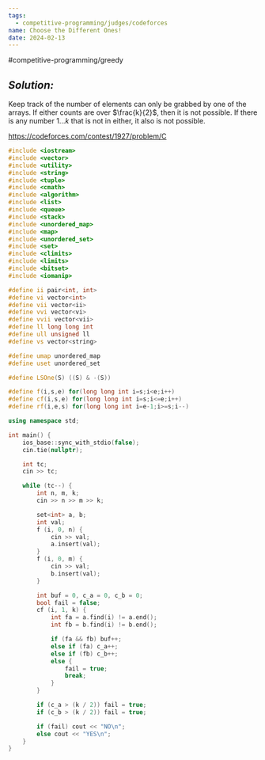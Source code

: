 ```yaml
---
tags:
  - competitive-programming/judges/codeforces
name: Choose the Different Ones!
date: 2024-02-13
---
```

#competitive-programming/greedy 
## _Solution:_
Keep track of the number of elements can only be grabbed by one of the arrays. If either counts are over $\frac{k}{2}$, then it is not possible. If there is any number $1\dots k$ that is not in either, it also is not possible.

https://codeforces.com/contest/1927/problem/C
```cpp
#include <iostream>
#include <vector>
#include <utility>
#include <string>
#include <tuple>
#include <cmath>
#include <algorithm>
#include <list>
#include <queue>
#include <stack>
#include <unordered_map>
#include <map>
#include <unordered_set>
#include <set>
#include <climits>
#include <limits>
#include <bitset>
#include <iomanip>

#define ii pair<int, int>
#define vi vector<int>
#define vii vector<ii>
#define vvi vector<vi>
#define vvii vector<vii>
#define ll long long int
#define ull unsigned ll
#define vs vector<string>

#define umap unordered_map
#define uset unordered_set

#define LSOne(S) ((S) & -(S))

#define f(i,s,e) for(long long int i=s;i<e;i++)
#define cf(i,s,e) for(long long int i=s;i<=e;i++)
#define rf(i,e,s) for(long long int i=e-1;i>=s;i--)

using namespace std;

int main() {
    ios_base::sync_with_stdio(false);
    cin.tie(nullptr);

    int tc;
    cin >> tc;

    while (tc--) {
        int n, m, k;
        cin >> n >> m >> k;

        set<int> a, b;
        int val;
        f (i, 0, n) {
            cin >> val;
            a.insert(val);
        }
        f (i, 0, m) {
            cin >> val;
            b.insert(val);
        }

        int buf = 0, c_a = 0, c_b = 0;
        bool fail = false;
        cf (i, 1, k) {
            int fa = a.find(i) != a.end();
            int fb = b.find(i) != b.end();

            if (fa && fb) buf++;
            else if (fa) c_a++;
            else if (fb) c_b++;
            else {
                fail = true;
                break;
            }
        }

        if (c_a > (k / 2)) fail = true;
        if (c_b > (k / 2)) fail = true;

        if (fail) cout << "NO\n";
        else cout << "YES\n";
    }
}
```